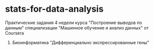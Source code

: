 # stats-for-data-analysis

Практические задания 4 недели курса "Построение выводов по данным" специализации "Машинное обучение и анализ данных" от Coursera

1. Биоинформатика "Дифференциально экспрессированные гены"
